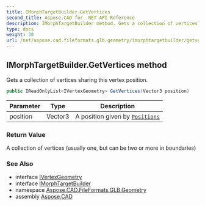 ```yaml
---
title: IMorphTargetBuilder.GetVertices
second_title: Aspose.CAD for .NET API Reference
description: IMorphTargetBuilder method. Gets a collection of vertices sharing this vertex position
type: docs
weight: 30
url: /net/aspose.cad.fileformats.glb.geometry/imorphtargetbuilder/getvertices/
---
```

## IMorphTargetBuilder.GetVertices method

Gets a collection of vertices sharing this vertex position.

```csharp
public IReadOnlyList<IVertexGeometry> GetVertices(Vector3 position)
```

| Parameter | Type | Description |
| --- | --- | --- |
| position | Vector3 | A position given by [`Positions`](../positions/) |

### Return Value

A collection of vertices (usually one, but can be two or more in boundaries)

### See Also

* interface [IVertexGeometry](../../../aspose.cad.fileformats.glb.geometry.vertextypes/ivertexgeometry/)
* interface [IMorphTargetBuilder](../)
* namespace [Aspose.CAD.FileFormats.GLB.Geometry](../../imorphtargetbuilder/)
* assembly [Aspose.CAD](../../../)


